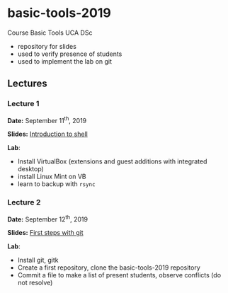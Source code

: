 # basic-tools-2019
Course Basic Tools UCA DSc

- repository for slides
- used to verify presence of students
- used to implement the lab on git

## Lectures

### Lecture 1

**Date:** September 11<sup>th</sup>, 2019

**Slides:** [Introduction to shell](slides/Lecture1.pdf)

 **Lab**: 

- Install VirtualBox (extensions and guest additions with integrated desktop) 
- install Linux Mint on VB
- learn to backup with `rsync`  

### Lecture 2

**Date:** September 12<sup>th</sup>, 2019

**Slides:** [First steps with git](slides/Lecture2a.pdf)

 **Lab**: 

- Install git, gitk
- Create a first repository, clone the basic-tools-2019 repository
- Commit a file to make a list of present students, observe conflicts (do not resolve)

